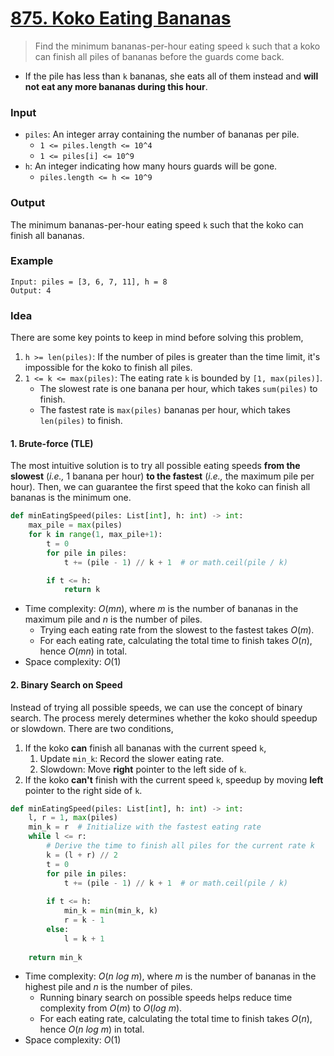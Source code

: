 # [875. Koko Eating Bananas](https://leetcode.com/problems/koko-eating-bananas/)
> Find the minimum bananas-per-hour eating speed `k` such that a koko can finish all piles of bananas before the guards come back.
* If the pile has less than `k` bananas, she eats all of them instead and **will not eat any more bananas during this hour**.
### Input
* `piles`: An integer array containing the number of bananas per pile.
	* `1 <= piles.length <= 10^4`
	* `1 <= piles[i] <= 10^9`
* `h`: An integer indicating how many hours guards will be gone.
	* `piles.length <= h <= 10^9`
### Output
The minimum bananas-per-hour eating speed `k` such that the koko can finish all bananas.
### Example
```
Input: piles = [3, 6, 7, 11], h = 8
Output: 4
```
### Idea
There are some key points to keep in mind before solving this problem,
1. `h >= len(piles)`: If the number of piles is greater than the time limit, it's impossible for the koko to finish all piles.
2. `1 <= k <= max(piles)`: The eating rate `k` is bounded by `[1, max(piles)]`.
	* The slowest rate is one banana per hour, which takes `sum(piles)` to finish.
	* The fastest rate is `max(piles)` bananas per hour, which takes `len(piles)` to finish.
#### 1. Brute-force (TLE)
The most intuitive solution is to try all possible eating speeds **from the slowest** (*i.e.,* 1 banana per hour) **to the fastest** (*i.e.,* the maximum pile per hour). Then, we can guarantee the first speed that the koko can finish all bananas is the minimum one.
```python
def minEatingSpeed(piles: List[int], h: int) -> int:
    max_pile = max(piles)
    for k in range(1, max_pile+1):
        t = 0
        for pile in piles:
            t += (pile - 1) // k + 1  # or math.ceil(pile / k)

        if t <= h:
            return k
```
* Time complexity: $O(mn)$, where $m$ is the number of bananas in the maximum pile and $n$ is the number of piles.
	* Trying each eating rate from the slowest to the fastest takes $O(m)$.
	* For each eating rate, calculating the total time to finish takes $O(n)$, hence $O(mn)$ in total.
* Space complexity: $O(1)$
#### 2. Binary Search on Speed
Instead of trying all possible speeds, we can use the concept of binary search. The process merely determines whether the koko should speedup or slowdown. There are two conditions,
1. If the koko **can** finish all bananas with the current speed `k`,
	1. Update `min_k`: Record the slower eating rate.
	2. Slowdown: Move **right** pointer to the left side of `k`.
2. If the koko **can't** finish with the current speed `k`, speedup by moving **left** pointer to the right side of `k`.
```python
def minEatingSpeed(piles: List[int], h: int) -> int:
    l, r = 1, max(piles)
    min_k = r  # Initialize with the fastest eating rate
    while l <= r:
        # Derive the time to finish all piles for the current rate k
        k = (l + r) // 2
        t = 0
        for pile in piles:
            t += (pile - 1) // k + 1  # or math.ceil(pile / k)
        
        if t <= h:
            min_k = min(min_k, k)
            r = k - 1
        else:
            l = k + 1
    
    return min_k 
```
* Time complexity: $O(n\ log\ m)$, where $m$ is the number of bananas in the highest pile and $n$ is the number of piles.
	* Running binary search on possible speeds helps reduce time complexity from $O(m)$ to $O(log\ m)$.
	* For each eating rate, calculating the total time to finish takes $O(n)$, hence $O(n\ log\ m)$ in total.
* Space complexity: $O(1)$